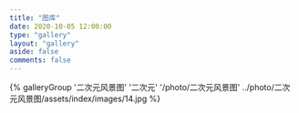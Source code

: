 ```yaml
---
title: "图库"
date: 2020-10-05 12:00:00
type: "gallery"
layout: "gallery"
aside: false
comments: false
---
```


<div class="gallery-group-main">
{% galleryGroup '二次元风景图' '二次元' '/photo/二次元风景图' ../photo/二次元风景图/assets/index/images/14.jpg %}
</div>